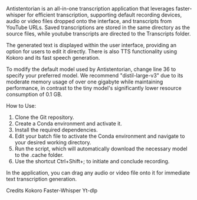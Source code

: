 Antistentorian is an all-in-one transcription application that leverages faster-whisper for efficient transcription, supporting default recording devices, audio or video files dropped onto the interface, and transcripts from YouTube URLs. Saved transcriptions are stored in the same directory as the source files, while youtube transcripts are directed to the Transcripts folder.

The generated text is displayed within the user interface, providing an option for users to edit it directly. There is also TTS functionality using Kokoro and its fast speech generation.

To modify the default model used by Antistentorian, change line 36 to specify your preferred model. We recommend "distil-large-v3" due to its moderate memory usage of over one gigabyte while maintaining performance, in contrast to the tiny model's significantly lower resource consumption of 0.1 GB.

How to Use:
1. Clone the Git repository.
2. Create a Conda environment and activate it.
3. Install the required dependencies.
4. Edit your batch file to activate the Conda environment and navigate to your desired working directory.
5. Run the script, which will automatically download the necessary model to the .cache folder.
6. Use the shortcut Ctrl+Shift+; to initiate and conclude recording.

In the application, you can drag any audio or video file onto it for immediate text transcription generation.

Credits
Kokoro
Faster-Whisper
Yt-dlp
